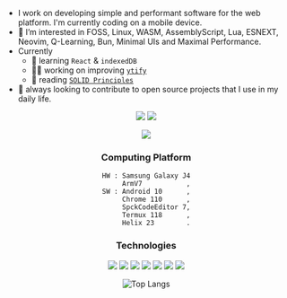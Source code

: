 - I work on developing simple and performant software for the web platform. I'm currently coding on a mobile device.
- 💠 I’m interested in FOSS, Linux, WASM, AssemblyScript, Lua, ESNEXT, Neovim, Q-Learning, Bun, Minimal UIs and Maximal Performance.
- Currently
  - 🌱 learning `React` & `indexedDB`
  - 👨‍🏭 working on improving [`ytify`](https://github.com/n-ce/ytify/)
  - 📖 reading [`SOLID Principles`](https://en.m.wikipedia.org/wiki/SOLID)
- 🤝 always looking to contribute to open source projects that I use in my daily life.

<div align="center">

[![](https://img.shields.io/badge/Telegram-2CA5E0?style=for-the-badge&logo=telegram&logoColor=white)](https://t.me/encetg)
[![](https://img.shields.io/badge/Portfolio-%23121011.svg?style=for-the-badge&logo=github)](https://n-ce.github.io/)

![](https://readme-stats.clckblog.space/api?username=n-ce&hide_title=true&theme=merko&hide_border=true&hide_rank=true&bg_color=0f01&border_radius=10)

### Computing Platform
```
HW : Samsung Galaxy J4
     ArmV7           ,
SW : Android 10      ,
     Chrome 110      ,
     SpckCodeEditor 7,
     Termux 118      ,
     Helix 23        .
```

### Technologies
![](https://img.shields.io/badge/HTML-E34F26?style=for-the-badge&logo=html5&logoColor=white)
![](https://img.shields.io/badge/CSS-1572B6?style=for-the-badge&logo=css3&logoColor=white)
![](https://img.shields.io/badge/JavaScript-F7DF1E?style=for-the-badge&logo=javascript&logoColor=black)
![](https://img.shields.io/badge/Netlify-00C7B7?style=for-the-badge&logo=netlify&logoColor=white)
![](https://img.shields.io/badge/Markdown-777777?style=for-the-badge&logo=markdown&logoColor=white)
![](https://img.shields.io/badge/web%20components-orange?style=for-the-badge&logo=webcomponentsdotorg&logoColor=white)
![](https://img.shields.io/badge/node.js-6DA55F?style=for-the-badge&logo=node.js&logoColor=white)


![Top Langs](https://readmestats.999857.xyz/api/top-langs/?username=n-ce&langs_count=8&layout=compact&theme=shades-of-purple&bg_color=00f1&hide_border=true&hide_title=true&border_radius=10)

</div>

<!---
n-ce/n-ce is a ✨ special ✨ repository because its `README.md` (this file) appears on your GitHub profile.
You can click the Preview link to take a look at your changes.
--->
